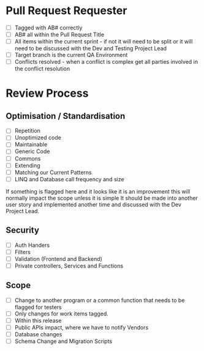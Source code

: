 # Pull Request Requester
- [ ]	Tagged with AB# correctly
- [ ]   AB# all within the Pull Request Title
- [ ]   All items within the current sprint - if not it will need to be split or it will need to be discussed with the Dev and Testing Project Lead
- [ ]   Target branch is the current QA Environment
- [ ]   Conflicts resolved - when a conflict is complex get all parties involved in the conflict resolution

# Review Process
## Optimisation / Standardisation
- [ ]   Repetition
- [ ]   Unoptimized code
- [ ]   Maintainable
- [ ]   Generic Code
- [ ]   Commons
- [ ]   Extending
- [ ]   Matching our Current Patterns
- [ ]   LINQ and Database call frequency and size

If something is flagged here and it looks like it is an improvement this will normally impact the scope unless it is simple It should be made into another user story and implemented another time and discussed with the Dev Project Lead.

## Security
- [ ]   Auth Handers
- [ ]   Filters
- [ ]   Validation (Frontend and Backend)
- [ ]   Private controllers, Services and Functions
## Scope
- [ ]   Change to another program or a common function that needs to be flagged for testers
- [ ]   Only changes for work items tagged.
- [ ]   Within this release
- [ ]   Public APIs impact, where we have to notify Vendors
- [ ]   Database changes
- [ ]   Schema Change and Migration Scripts

